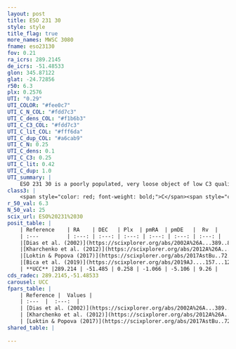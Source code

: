```yaml
---
layout: post
title: ESO 231 30
style: style
title_flag: true
more_names: MWSC 3080
fname: eso23130
fov: 0.21
ra_icrs: 289.2145
de_icrs: -51.48533
glon: 345.87122
glat: -24.72856
r50: 6.3
plx: 0.2576
UTI: "0.29"
UTI_COLOR: "#fee0c7"
UTI_C_N_COL: "#fdd7c3"
UTI_C_dens_COL: "#f1b6b3"
UTI_C_C3_COL: "#fdd7c3"
UTI_C_lit_COL: "#fff6da"
UTI_C_dup_COL: "#a6cab9"
UTI_C_N: 0.25
UTI_C_dens: 0.1
UTI_C_C3: 0.25
UTI_C_lit: 0.42
UTI_C_dup: 1.0
UTI_summary: |
    ESO 231 30 is a poorly populated, very loose object of low C3 quality. It is poorly studied in the literature, with no articles listed in the last 6 years.
class3: |
    <span style="color: red; font-weight: bold;">C</span><span style="color: red; font-weight: bold;">C</span>
r_50_val: 6.3
N_50_val: 25
scix_url: ESO%20231%2030
posit_table: |
    | Reference    | RA    | DEC   | Plx  | pmRA  | pmDE   |  Rv  |
    | :---         | :---: | :---: | :---: | :---: | :---: | :---: |
    |[Dias et al. (2002)](https://scixplorer.org/abs/2002A%26A...389..871D) | 289.217 | -51.492 | -- | -0.41 | -4.76 | 43.65 |
    |[Kharchenko et al. (2012)](https://scixplorer.org/abs/2012A%26A...543A.156K) | 289.26 | -51.48 | -- | 2.47 | -5.3 | -- |
    |[Loktin & Popova (2017)](https://scixplorer.org/abs/2017AstBu..72..257L) | 289.215 | -51.492 | -- | 2.639 | -8.385 | 43.65 |
    |[Bica et al. (2019)](https://scixplorer.org/abs/2019AJ....157...12B) | 289.217 | -51.493 | -- | -- | -- | -- |
    | **UCC** |289.214 | -51.485 | 0.258 | -1.066 | -5.106 | 9.26 | 
cds_radec: 289.2145,-51.48533
carousel: UCC
fpars_table: |
    | Reference |  Values |
    | :---  |  :---:  |
    | [Dias et al. (2002)](https://scixplorer.org/abs/2002A%26A...389..871D) | `E(B-V)=0.073, Dist=3276.0, Age=9.5` |
    | [Kharchenko et al. (2012)](https://scixplorer.org/abs/2012A%26A...543A.156K) | `e_bv=0.073, distance=3276, log_age=9.5` |
    | [Loktin & Popova (2017)](https://scixplorer.org/abs/2017AstBu..72..257L) | `E(B-V)=0.015, Dmod=11.557, logt=9.27` |
shared_table: |
    
---
```

